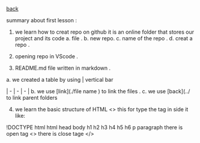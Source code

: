 [back](../README.md)

summary about first lesson :

1. we learn how to creat repo on github it is an online folder that stores our project and its code
a. file .
b. new repo.
c. name of the repo .
d. creat a repo .

2. opening repo in VScode .

3. README.md file written in markdown .

a. we created a table by using | vertical bar 

| - | - | - |
b. we use [link](./file name ) to link the files .
c. we use [back](../ to link parent folders 

4. we learn the basic structure of HTML
<> this for type the tag in side it like:

!DOCTYPE html
html 
head
body
h1 h2 h3 h4 h5 h6
p paragraph
there is open tag <>
there is close tage </> 
  
